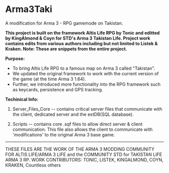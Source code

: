 # Arma3Taki
A modification for Arma 3 - RPG gamemode on Takistan.



**This project is built on the framework Altis Life RPG by Tonic and editted by KingAlmond & Coyn for STD's Arma 3 Takistan Life. Project work contains edits from various authors including but not limited to Listek & Kraken. Note: These are snippets from the entire project.**



**Purpose:**

* To bring Altis Life RPG to a famous map on Arma 3 called "Takistan".
* We updated the original framework to work with the current version of the game (at the time Arma 3 1.64).
* Further, we introduced more functionality into the RPG framework such as keycards, persistence and GPS tracking.

**Techinical Info:**

1) Server_Files_Core -- contains critical server files that communicate with the client, dedicated server and the extDB(SQL database).

2) Scripts -- contains core .sqf files to allow direct server & client communication. This file also allows the client to communicate with 'modifications' to the original Arma 3 base game.






































-------------
THESE FILES ARE THE WORK OF THE ARMA 3 MODDING COMMUNITY FOR ALTIS LIFE/ARMA 3 LIFE and the COMMUNITY STD for TAKISTAN LIFE ARMA 3 RP.
WORK CONTRIBUTORS: TONIC, LISTEK, KINGALMOND, COYN, KRAKEN, Countless others


